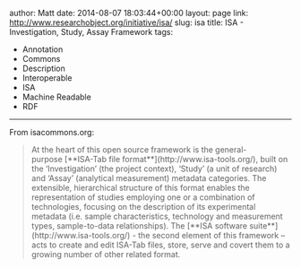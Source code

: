 author: Matt
date: 2014-08-07 18:03:44+00:00
layout: page
link: http://www.researchobject.org/initiative/isa/
slug: isa
title: ISA - Investigation, Study, Assay Framework
tags:
- Annotation
- Commons
- Description
- Interoperable
- ISA
- Machine Readable
- RDF
---
From isacommons.org:


<blockquote>At the heart of this open source framework is the general-purpose [**ISA-Tab file format**](http://www.isa-tools.org/), built on the ‘Investigation’ (the project context), ‘Study’ (a unit of research) and ‘Assay’ (analytical measurement) metadata categories. The extensible, hierarchical structure of this format enables the representation of studies employing one or a combination of technologies, focusing on the description of its experimental metadata (i.e. sample characteristics, technology and measurement types, sample-to-data relationships). The [**ISA software suite**](http://www.isa-tools.org/) - the second element of this framework – acts to create and edit ISA-Tab files, store, serve and covert them to a growing number of other related format.</blockquote>
